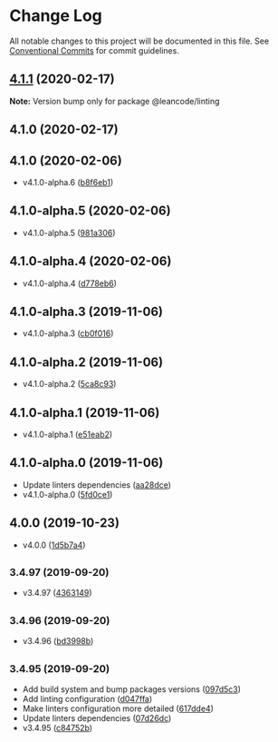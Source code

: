 # Change Log

All notable changes to this project will be documented in this file.
See [Conventional Commits](https://conventionalcommits.org) for commit guidelines.

<a name="4.1.1"></a>
## [4.1.1](https://bitbucket.org/projects/leancode-team/repos/core-js-library/compare/diff?targetBranch=refs%2Ftags%2Fv4.1.0&sourceBranch=refs%2Ftags%2Fv4.1.1) (2020-02-17)

**Note:** Version bump only for package @leancode/linting





## 4.1.0 (2020-02-17)




## 4.1.0 (2020-02-06)

* v4.1.0-alpha.6 ([b8f6eb1](https://bitbucket.org/leancode-team/core-js-library/commits/b8f6eb1))



## 4.1.0-alpha.5 (2020-02-06)

* v4.1.0-alpha.5 ([981a306](https://bitbucket.org/leancode-team/core-js-library/commits/981a306))



## 4.1.0-alpha.4 (2020-02-06)

* v4.1.0-alpha.4 ([d778eb6](https://bitbucket.org/leancode-team/core-js-library/commits/d778eb6))



## 4.1.0-alpha.3 (2019-11-06)

* v4.1.0-alpha.3 ([cb0f016](https://bitbucket.org/leancode-team/core-js-library/commits/cb0f016))



## 4.1.0-alpha.2 (2019-11-06)

* v4.1.0-alpha.2 ([5ca8c93](https://bitbucket.org/leancode-team/core-js-library/commits/5ca8c93))



## 4.1.0-alpha.1 (2019-11-06)

* v4.1.0-alpha.1 ([e51eab2](https://bitbucket.org/leancode-team/core-js-library/commits/e51eab2))



## 4.1.0-alpha.0 (2019-11-06)

* Update linters dependencies ([aa28dce](https://bitbucket.org/leancode-team/core-js-library/commits/aa28dce))
* v4.1.0-alpha.0 ([5fd0ce1](https://bitbucket.org/leancode-team/core-js-library/commits/5fd0ce1))



## 4.0.0 (2019-10-23)

* v4.0.0 ([1d5b7a4](https://bitbucket.org/leancode-team/core-js-library/commits/1d5b7a4))



## <small>3.4.97 (2019-09-20)</small>

* v3.4.97 ([4363149](https://bitbucket.org/leancode-team/core-js-library/commits/4363149))



## <small>3.4.96 (2019-09-20)</small>

* v3.4.96 ([bd3998b](https://bitbucket.org/leancode-team/core-js-library/commits/bd3998b))



## <small>3.4.95 (2019-09-20)</small>

* Add build system and bump packages versions ([097d5c3](https://bitbucket.org/leancode-team/core-js-library/commits/097d5c3))
* Add linting configuration ([d047ffa](https://bitbucket.org/leancode-team/core-js-library/commits/d047ffa))
* Make linters configuration more detailed ([617dde4](https://bitbucket.org/leancode-team/core-js-library/commits/617dde4))
* Update linters dependencies ([07d26dc](https://bitbucket.org/leancode-team/core-js-library/commits/07d26dc))
* v3.4.95 ([c84752b](https://bitbucket.org/leancode-team/core-js-library/commits/c84752b))
